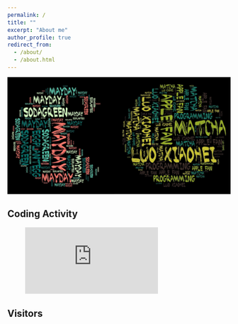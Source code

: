 ```yaml
---
permalink: /
title: ""
excerpt: "About me"
author_profile: true
redirect_from:
  - /about/
  - /about.html
---
```


<div style="display: flex; flex-direction: column; align-items: center; justify-content: center;">
  <div name="airvisual_widget" key="jcEphPxP5Kcfr54hv"></div>
  <script type="text/javascript" src="https://www.airvisual.com/scripts/widget_v2.0.js"></script>
</div>

<img src="/images/about.jpeg" alt="about me"/>

## Coding Activity

<figure><embed src="https://wakatime.com/share/@saoyan/aa20caea-daa0-4689-9196-8d1cb41abf6a.svg"></figure>

## Visitors

<script type="text/javascript" src="//rf.revolvermaps.com/0/0/4.js?i=5ju0mq2abj3&amp;m=0&amp;h=256&amp;c=ff0000&amp;r=0" async="async"></script>
